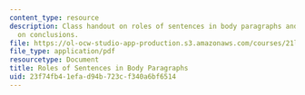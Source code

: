 ```yaml
---
content_type: resource
description: Class handout on roles of sentences in body paragraphs and a few words
  on conclusions.
file: https://ol-ocw-studio-app-production.s3.amazonaws.com/courses/21l-001-foundations-of-western-culture-homer-to-dante-fall-2008/23f74fb41efad94b723cf340a6bf6514_body_para_concl.pdf
file_type: application/pdf
resourcetype: Document
title: Roles of Sentences in Body Paragraphs
uid: 23f74fb4-1efa-d94b-723c-f340a6bf6514
---
```

